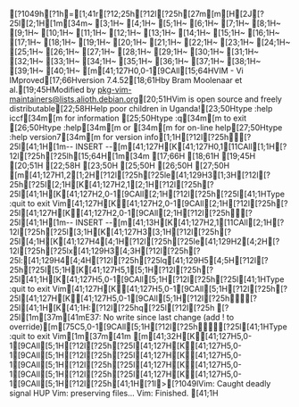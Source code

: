 [?1049h[?1h=[1;41r[?12;25h[?12l[?25h[27m[m[H[2J[?25l[2;1H[1m[34m~                                                                                                                                               [3;1H~                                                                                                                                               [4;1H~                                                                                                                                               [5;1H~                                                                                                                                               [6;1H~                                                                                                                                               [7;1H~                                                                                                                                               [8;1H~                                                                                                                                               [9;1H~                                                                                                                                               [10;1H~                                                                                                                                               [11;1H~                                                                                                                                               [12;1H~                                                                                                                                               [13;1H~                                                                                                                                               [14;1H~                                                                                                                                               [15;1H~                                                                                                                                               [16;1H~                                                                                                                                               [17;1H~                                                                                                                                               [18;1H~                                                                                                                                               [19;1H~                                                                                                                                               [20;1H~                                                                                                                                               [21;1H~                                                                                                                                               [22;1H~                                                                                                                                               [23;1H~                                                                                                                                               [24;1H~                                                                                                                                               [25;1H~                                                                                                                                               [26;1H~                                                                                                                                               [27;1H~                                                                                                                                               [28;1H~                                                                                                                                               [29;1H~                                                                                                                                               [30;1H~                                                                                                                                               [31;1H~                                                                                                                                               [32;1H~                                                                                                                                               [33;1H~                                                                                                                                               [34;1H~                                                                                                                                               [35;1H~                                                                                                                                               [36;1H~                                                                                                                                               [37;1H~                                                                                                                                               [38;1H~                                                                                                                                               [39;1H~                                                                                                                                               [40;1H~                                                                                                                                               [m[41;127H0,0-1[9CAll[15;64HVIM - Vi IMproved[17;66Hversion 7.4.52[18;61Hby Bram Moolenaar et al.[19;45HModified by pkg-vim-maintainers@lists.alioth.debian.org[20;51HVim is open source and freely distributable[22;58HHelp poor children in Uganda![23;50Htype  :help iccf[34m<Enter>[m       for information [25;50Htype  :q[34m<Enter>[m               to exit         [26;50Htype  :help[34m<Enter>[m  or  [34m<F1>[m  for on-line help[27;50Htype  :help version7[34m<Enter>[m   for version info[1;1H[?12l[?25h[?25l[41;1H[1m-- INSERT --[m[41;127H[K[41;127H0,1[11CAll[1;1H[?12l[?25h[?25lh[15;64H[1m[34m                 [17;66H              [18;61H                        [19;45H                                                       [20;51H                                           [22;58H                             [23;50H                                              [25;50H                                              [26;50H                                              [27;50H                                              [m[41;127H1,2[1;2H[?12l[?25h[?25le[41;129H3[1;3H[?12l[?25h[?25l[2;1H[K[41;127H2,1[2;1H[?12l[?25h[?25l[41;1H[K[41;127H2,0-1[9CAll[2;1H[?12l[?25h[?25l[41;1HType  :quit<Enter>  to exit Vim[41;127H[K[41;127H2,0-1[9CAll[2;1H[?12l[?25h[?25l[41;127H[K[41;127H2,0-1[9CAll[2;1H[?12l[?25h[?25l[41;1H[1m-- INSERT --[m[41;13H[K[41;127H2,1[11CAll[2;1H[?12l[?25h[?25l[3;1H[K[41;127H3[3;1H[?12l[?25h[?25l[4;1H[K[41;127H4[4;1H[?12l[?25h[?25le[41;129H2[4;2H[?12l[?25h[?25lx[41;129H3[4;3H[?12l[?25h[?25l:[41;129H4[4;4H[?12l[?25h[?25lq[41;129H5[4;5H[?12l[?25h[?25l[5;1H[K[41;127H5,1[5;1H[?12l[?25h[?25l[41;1H[K[41;127H5,0-1[9CAll[5;1H[?12l[?25h[?25l[41;1HType  :quit<Enter>  to exit Vim[41;127H[K[41;127H5,0-1[9CAll[5;1H[?12l[?25h[?25l[41;127H[K[41;127H5,0-1[9CAll[5;1H[?12l[?25h[?25l[41;1H[K[41;1H:[?12l[?25hq[?25l[?12l[?25h[?25l[1m[37m[41mE37: No write since last change (add ! to override)[m[75C5,0-1[9CAll[5;1H[?12l[?25h[?25l[41;1HType  :quit<Enter>  to exit Vim[1m[37m[41m [m[41;32H[K[41;127H5,0-1[9CAll[5;1H[?12l[?25h[?25l[41;127H[K[41;127H5,0-1[9CAll[5;1H[?12l[?25h[?25l[41;127H[K[41;127H5,0-1[9CAll[5;1H[?12l[?25h[?25l[41;127H[K[41;127H5,0-1[9CAll[5;1H[?12l[?25h[?25l[41;127H[K[41;127H5,0-1[9CAll[5;1H[?12l[?25h[41;1H[?1l>[?1049lVim: Caught deadly signal HUP
Vim: preserving files...
Vim: Finished.
[41;1H